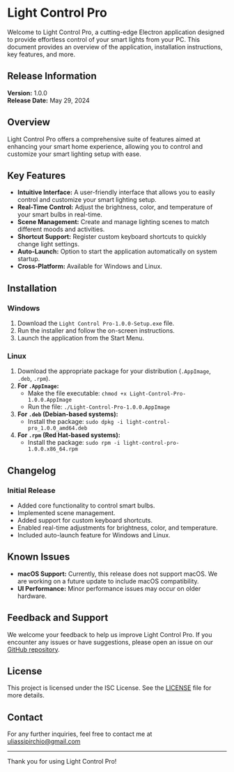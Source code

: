 # Light Control Pro

Welcome to Light Control Pro, a cutting-edge Electron application designed to provide effortless control of your smart lights from your PC. This document provides an overview of the application, installation instructions, key features, and more.

## Release Information

**Version:** 1.0.0  
**Release Date:** May 29, 2024

## Overview

Light Control Pro offers a comprehensive suite of features aimed at enhancing your smart home experience, allowing you to control and customize your smart lighting setup with ease.

## Key Features

- **Intuitive Interface:** A user-friendly interface that allows you to easily control and customize your smart lighting setup.
- **Real-Time Control:** Adjust the brightness, color, and temperature of your smart bulbs in real-time.
- **Scene Management:** Create and manage lighting scenes to match different moods and activities.
- **Shortcut Support:** Register custom keyboard shortcuts to quickly change light settings.
- **Auto-Launch:** Option to start the application automatically on system startup.
- **Cross-Platform:** Available for Windows and Linux.

## Installation

### Windows

1. Download the `Light Control Pro-1.0.0-Setup.exe` file.
2. Run the installer and follow the on-screen instructions.
3. Launch the application from the Start Menu.

### Linux

1. Download the appropriate package for your distribution (`.AppImage`, `.deb`, `.rpm`).
2. **For `.AppImage`:**
   - Make the file executable: `chmod +x Light-Control-Pro-1.0.0.AppImage`
   - Run the file: `./Light-Control-Pro-1.0.0.AppImage`
3. **For `.deb` (Debian-based systems):**
   - Install the package: `sudo dpkg -i light-control-pro_1.0.0_amd64.deb`
4. **For `.rpm` (Red Hat-based systems):**
   - Install the package: `sudo rpm -i light-control-pro-1.0.0.x86_64.rpm`

## Changelog

### Initial Release

- Added core functionality to control smart bulbs.
- Implemented scene management.
- Added support for custom keyboard shortcuts.
- Enabled real-time adjustments for brightness, color, and temperature.
- Included auto-launch feature for Windows and Linux.

## Known Issues

- **macOS Support:** Currently, this release does not support macOS. We are working on a future update to include macOS compatibility.
- **UI Performance:** Minor performance issues may occur on older hardware.

## Feedback and Support

We welcome your feedback to help us improve Light Control Pro. If you encounter any issues or have suggestions, please open an issue on our [GitHub repository](https://github.com/yourusername/light-control-pro).

## License

This project is licensed under the ISC License. See the [LICENSE](./LICENSE) file for more details.

## Contact

For any further inquiries, feel free to contact me at [uliassipirchio@gmail.com](mailto:uliassipirchio@gmail.com)

---

Thank you for using Light Control Pro!
